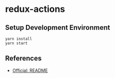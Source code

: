 # redux-actions


## Setup Development Environment
```
yarn install
yarn start
```


## References
* [Official: README](https://github.com/redux-utilities/redux-actions)
